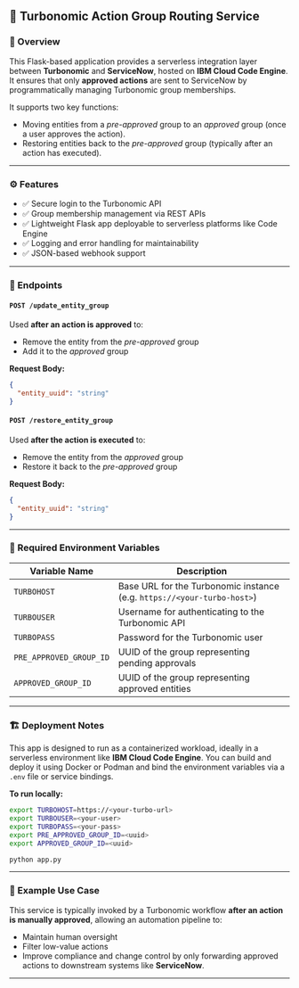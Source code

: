 ## 🧾 Turbonomic Action Group Routing Service
### 📌 Overview

This Flask-based application provides a serverless integration layer between **Turbonomic** and **ServiceNow**, hosted on **IBM Cloud Code Engine**. It ensures that only **approved actions** are sent to ServiceNow by programmatically managing Turbonomic group memberships.

It supports two key functions:

* Moving entities from a *pre-approved* group to an *approved* group (once a user approves the action).
* Restoring entities back to the *pre-approved* group (typically after an action has executed).

---

### ⚙️ Features

* ✅ Secure login to the Turbonomic API
* ✅ Group membership management via REST APIs
* ✅ Lightweight Flask app deployable to serverless platforms like Code Engine
* ✅ Logging and error handling for maintainability
* ✅ JSON-based webhook support

---

### 🚀 Endpoints

#### `POST /update_entity_group`

Used **after an action is approved** to:

* Remove the entity from the *pre-approved* group
* Add it to the *approved* group

**Request Body:**

```json
{
  "entity_uuid": "string"
}
```

#### `POST /restore_entity_group`

Used **after the action is executed** to:

* Remove the entity from the *approved* group
* Restore it back to the *pre-approved* group

**Request Body:**

```json
{
  "entity_uuid": "string"
}
```

---

### 🔐 Required Environment Variables

| Variable Name           | Description                                                             |
| ----------------------- | ----------------------------------------------------------------------- |
| `TURBOHOST`             | Base URL for the Turbonomic instance (e.g. `https://<your-turbo-host>`) |
| `TURBOUSER`             | Username for authenticating to the Turbonomic API                       |
| `TURBOPASS`             | Password for the Turbonomic user                                        |
| `PRE_APPROVED_GROUP_ID` | UUID of the group representing pending approvals                        |
| `APPROVED_GROUP_ID`     | UUID of the group representing approved entities                        |

---

### 🏗️ Deployment Notes

This app is designed to run as a containerized workload, ideally in a serverless environment like **IBM Cloud Code Engine**. You can build and deploy it using Docker or Podman and bind the environment variables via a `.env` file or service bindings.

**To run locally:**

```bash
export TURBOHOST=https://<your-turbo-url>
export TURBOUSER=<your-user>
export TURBOPASS=<your-pass>
export PRE_APPROVED_GROUP_ID=<uuid>
export APPROVED_GROUP_ID=<uuid>

python app.py
```

---

### 📄 Example Use Case

This service is typically invoked by a Turbonomic workflow **after an action is manually approved**, allowing an automation pipeline to:

* Maintain human oversight
* Filter low-value actions
* Improve compliance and change control by only forwarding approved actions to downstream systems like **ServiceNow**.

---
